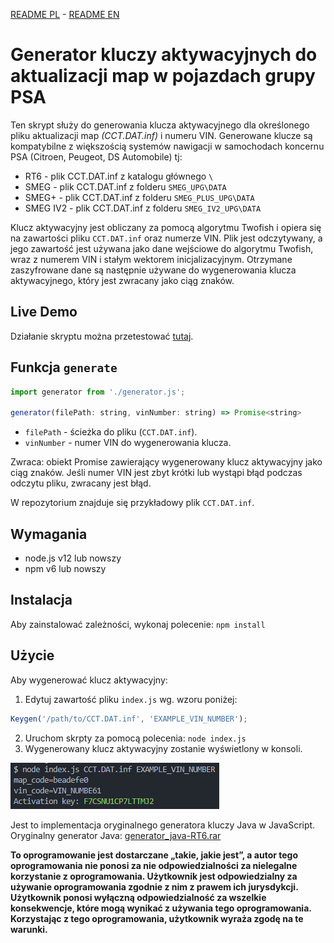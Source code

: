 [README PL](https://github.com/HotFr1dge/psa-maps-activation-tool/blob/main/readme.md) - [README EN](https://github.com/HotFr1dge/psa-maps-activation-tool/blob/main/readme.en-GB.md)

# Generator kluczy aktywacyjnych do aktualizacji map w pojazdach grupy PSA
Ten skrypt służy do generowania klucza aktywacyjnego dla określonego pliku aktualizacji map _(CCT.DAT.inf)_ i numeru VIN. Generowane klucze są kompatybilne z większością systemów nawigacji w samochodach koncernu PSA (Citroen, Peugeot, DS Automobile) tj:
  - RT6 - plik CCT.DAT.inf z katalogu głównego `\`
  - SMEG -  plik CCT.DAT.inf z folderu `SMEG_UPG\DATA`
  - SMEG+ - plik CCT.DAT.inf z folderu `SMEG_PLUS_UPG\DATA` 
  - SMEG IV2 - plik CCT.DAT.inf z folderu `SMEG_IV2_UPG\DATA`

Klucz aktywacyjny jest obliczany za pomocą algorytmu Twofish i opiera się na zawartości pliku `CCT.DAT.inf` oraz numerze VIN. Plik jest odczytywany, a jego zawartość jest używana jako dane wejściowe do algorytmu Twofish, wraz z numerem VIN i stałym wektorem inicjalizacyjnym. Otrzymane zaszyfrowane dane są następnie używane do wygenerowania klucza aktywacyjnego, który jest zwracany jako ciąg znaków. 

## Live Demo
Działanie skryptu można przetestować [tutaj](https://hotfr1dge.pl/mapskeygen/).

## Funkcja `generate`
```js
import generator from './generator.js';

generator(filePath: string, vinNumber: string) => Promise<string>
```
-   `filePath` - ścieżka do pliku (`CCT.DAT.inf`).
-   `vinNumber` - numer VIN do wygenerowania klucza.

Zwraca: obiekt Promise zawierający wygenerowany klucz aktywacyjny jako ciąg znaków.
Jeśli numer VIN jest zbyt krótki lub wystąpi błąd podczas odczytu pliku, zwracany jest błąd.

W repozytorium znajduje się przykładowy plik `CCT.DAT.inf`.

## Wymagania
-   node.js v12 lub nowszy
-   npm v6 lub nowszy

## Instalacja
Aby zainstalować zależności, wykonaj polecenie:
`npm install` 

## Użycie
Aby wygenerować klucz aktywacyjny:
  1. Edytuj zawartość pliku `index.js` wg. wzoru poniżej:
  ```js
  Keygen('/path/to/CCT.DAT.inf', 'EXAMPLE_VIN_NUMBER');
  ```
  2. Uruchom skrpty za pomocą polecenia: `node index.js` 
  3. Wygenerowany klucz aktywacyjny zostanie wyświetlony w konsoli.

![Screenshoot](https://github.com/HotFr1dge/psa-maps-activation-tool/blob/main/screenshoot.png?raw=true)

Jest to implementacja oryginalnego generatora kluczy Java w JavaScript. Oryginalny generator Java: [generator_java-RT6.rar](https://www63.zippyshare.com/v/gVitj91m/file.html)

**To oprogramowanie jest dostarczane „takie, jakie jest”, a autor tego oprogramowania nie ponosi za nie odpowiedzialności za nielegalne korzystanie z oprogramowania. Użytkownik jest odpowiedzialny za używanie oprogramowania zgodnie z nim z prawem ich jurysdykcji. Użytkownik ponosi wyłączną odpowiedzialność za wszelkie konsekwencje, które mogą wynikać z używania tego oprogramowania. Korzystając z tego oprogramowania, użytkownik wyraża zgodę na te warunki.**
